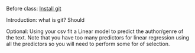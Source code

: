 
Before class:
[Install git](https://docs.github.com/en/get-started/quickstart/set-up-git)

Introduction:
what is git?
Should






Optional: Using your csv fit a Linear model to predict the author/genre of the text. Note that you have too many predictors for linear regression using all the predictors so you will need to perform some for of selection.